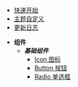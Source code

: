 -   [快速开始](README.md)
-   [主题自定义](theme.md)
-   [更新日志](changelog.md)

*   **组件**
    -   **_基础组件_**
        -   [Icon 图标](icon.md)
        -   [Button 按钮](button.md)
        -   [Radio 单选框](radio.md)
